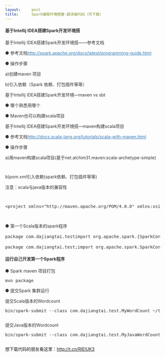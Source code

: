 ```yaml
---
layout:     post
title:      Spark编程环境搭建-超详细代码（可下载）
---
```

<div id="article_content" class="article_content clearfix csdn-tracking-statistics" data-pid="blog" data-mod="popu_307" data-dsm="post">
								            <link rel="stylesheet" href="https://csdnimg.cn/release/phoenix/template/css/ck_htmledit_views-f76675cdea.css">
						<div class="htmledit_views" id="content_views">
                
<h4 style="color:rgb(51,51,51);">基于Intellij IDEA搭建Spark开发环境搭</h4>
<p style="color:rgb(51,51,51);">基于Intellij IDEA搭建Spark开发环境搭——参考文档</p>
<p style="color:rgb(51,51,51);">● 参考文档<a href="http://spark.apache.org/docs/latest/programming-guide.html" rel="nofollow" style="color:rgb(51,122,183);">http://spark.apache.org/docs/latest/programming-guide.html</a></p>
<p style="color:rgb(51,51,51);">● 操作步骤</p>
<p style="color:rgb(51,51,51);">a)创建maven 项目</p>
<p style="color:rgb(51,51,51);">b)引入依赖（Spark 依赖、打包插件等等）</p>
<p style="color:rgb(51,51,51);">基于Intellij IDEA搭建Spark开发环境—maven vs sbt</p>
<p style="color:rgb(51,51,51);">● 哪个熟悉用哪个</p>
<p style="color:rgb(51,51,51);">● Maven也可以构建scala项目</p>
<p style="color:rgb(51,51,51);">基于Intellij IDEA搭建Spark开发环境搭—maven构建scala项目</p>
<p style="color:rgb(51,51,51);">● 参考文档<a href="http://docs.scala-lang.org/tutorials/scala-with-maven.html" rel="nofollow" style="color:rgb(51,122,183);">http://docs.scala-lang.org/tutorials/scala-with-maven.html</a></p>
<p style="color:rgb(51,51,51);">● 操作步骤</p>
<p style="color:rgb(51,51,51);">a)用maven构建scala项目(基于net.alchim31.maven:scala-archetype-simple)</p>
<span style="color:rgb(51,51,51);"><img src="http://ke.dajiangtai.com/content/1913/1.png" alt=""></span>
<p style="color:rgb(51,51,51);"><img src="http://ke.dajiangtai.com/content/1913/2.png" alt=""><br></p>
<p style="color:rgb(51,51,51);"></p>
<p style="color:rgb(51,51,51);">b)pom.xml引入依赖(spark依赖、打包插件等等)</p>
<p style="color:rgb(51,51,51);">注意：scala与java版本的兼容性</p>
<p style="color:rgb(51,51,51);"><br></p>
<pre style="color:rgb(51,51,51);">&lt;project xmlns="http://maven.apache.org/POM/4.0.0" xmlns:xsi="http://www.w3.org/2001/XMLSchema-instance"         xsi:schemaLocation="http://maven.apache.org/POM/4.0.0 http://maven.apache.org/maven-v4_0_0.xsd"&gt;    &lt;modelVersion&gt;4.0.0&lt;/modelVersion&gt;    &lt;groupId&gt;com.dajiangtai.test&lt;/groupId&gt;    &lt;artifactId&gt;test-spark&lt;/artifactId&gt;    &lt;version&gt;1.0-SNAPSHOT&lt;/version&gt;    &lt;name&gt;myWordCount&lt;/name&gt;    &lt;inceptionYear&gt;2008&lt;/inceptionYear&gt;    &lt;properties&gt;        &lt;scala.version&gt;2.10.5&lt;/scala.version&gt;        &lt;spark.version&gt;1.6.1&lt;/spark.version&gt;    &lt;/properties&gt;    &lt;repositories&gt;        &lt;repository&gt;            &lt;id&gt;scala-tools.org&lt;/id&gt;            &lt;name&gt;Scala-Tools Maven2 Repository&lt;/name&gt;            &lt;url&gt;http://scala-tools.org/repo-releases&lt;/url&gt;        &lt;/repository&gt;    &lt;/repositories&gt;    &lt;pluginRepositories&gt;        &lt;pluginRepository&gt;            &lt;id&gt;scala-tools.org&lt;/id&gt;            &lt;name&gt;Scala-Tools Maven2 Repository&lt;/name&gt;            &lt;url&gt;http://scala-tools.org/repo-releases&lt;/url&gt;        &lt;/pluginRepository&gt;    &lt;/pluginRepositories&gt;    &lt;dependencies&gt;        &lt;dependency&gt;            &lt;groupId&gt;org.scala-lang&lt;/groupId&gt;            &lt;artifactId&gt;scala-library&lt;/artifactId&gt;            &lt;version&gt;${scala.version}&lt;/version&gt;        &lt;/dependency&gt;        &lt;dependency&gt;            &lt;groupId&gt;junit&lt;/groupId&gt;            &lt;artifactId&gt;junit&lt;/artifactId&gt;            &lt;version&gt;4.4&lt;/version&gt;            &lt;scope&gt;test&lt;/scope&gt;        &lt;/dependency&gt;        &lt;dependency&gt;            &lt;groupId&gt;org.specs&lt;/groupId&gt;            &lt;artifactId&gt;specs&lt;/artifactId&gt;            &lt;version&gt;1.2.5&lt;/version&gt;            &lt;scope&gt;test&lt;/scope&gt;        &lt;/dependency&gt;        &lt;!--spark --&gt;        &lt;dependency&gt;            &lt;groupId&gt;org.apache.spark&lt;/groupId&gt;            &lt;artifactId&gt;spark-core_2.10&lt;/artifactId&gt;            &lt;version&gt;${spark.version}&lt;/version&gt;            &lt;scope&gt;provided&lt;/scope&gt;        &lt;/dependency&gt;    &lt;/dependencies&gt;    &lt;build&gt;        &lt;!--        &lt;sourceDirectory&gt;src/main/scala&lt;/sourceDirectory&gt;        &lt;testSourceDirectory&gt;src/test/scala&lt;/testSourceDirectory&gt;        --&gt;        &lt;plugins&gt;            &lt;plugin&gt;                &lt;groupId&gt;org.scala-tools&lt;/groupId&gt;                &lt;artifactId&gt;maven-scala-plugin&lt;/artifactId&gt;                &lt;executions&gt;                    &lt;execution&gt;                        &lt;goals&gt;                            &lt;goal&gt;compile&lt;/goal&gt;                            &lt;goal&gt;testCompile&lt;/goal&gt;                        &lt;/goals&gt;                    &lt;/execution&gt;                &lt;/executions&gt;                &lt;configuration&gt;                    &lt;scalaVersion&gt;${scala.version}&lt;/scalaVersion&gt;                    &lt;args&gt;                        &lt;arg&gt;-target:jvm-1.5&lt;/arg&gt;                    &lt;/args&gt;                &lt;/configuration&gt;            &lt;/plugin&gt;            &lt;plugin&gt;                &lt;groupId&gt;org.apache.maven.plugins&lt;/groupId&gt;                &lt;artifactId&gt;maven-eclipse-plugin&lt;/artifactId&gt;                &lt;configuration&gt;                    &lt;downloadSources&gt;true&lt;/downloadSources&gt;                    &lt;buildcommands&gt;                        &lt;buildcommand&gt;ch.epfl.lamp.sdt.core.scalabuilder&lt;/buildcommand&gt;                    &lt;/buildcommands&gt;                    &lt;additionalProjectnatures&gt;                        &lt;projectnature&gt;ch.epfl.lamp.sdt.core.scalanature&lt;/projectnature&gt;                    &lt;/additionalProjectnatures&gt;                    &lt;classpathContainers&gt;                        &lt;classpathContainer&gt;org.eclipse.jdt.launching.JRE_CONTAINER&lt;/classpathContainer&gt;                        &lt;classpathContainer&gt;ch.epfl.lamp.sdt.launching.SCALA_CONTAINER&lt;/classpathContainer&gt;                    &lt;/classpathContainers&gt;                &lt;/configuration&gt;            &lt;/plugin&gt;            &lt;plugin&gt;                &lt;groupId&gt;org.apache.maven.plugins&lt;/groupId&gt;                &lt;artifactId&gt;maven-shade-plugin&lt;/artifactId&gt;                &lt;version&gt;2.4.1&lt;/version&gt;                &lt;executions&gt;                    &lt;!-- Run shade goal on package phase --&gt;                    &lt;execution&gt;                        &lt;phase&gt;package&lt;/phase&gt;                        &lt;goals&gt;                            &lt;goal&gt;shade&lt;/goal&gt;                        &lt;/goals&gt;                        &lt;configuration&gt;                            &lt;transformers&gt;                                &lt;!-- add Main-Class to manifest file --&gt;                                &lt;transformer                                        implementation="org.apache.maven.plugins.shade.resource.ManifestResourceTransformer"&gt;                                    &lt;!--&lt;mainClass&gt;com.dajiang.MyDriver&lt;/mainClass&gt;--&gt;                                &lt;/transformer&gt;                            &lt;/transformers&gt;                            &lt;createDependencyReducedPom&gt;false&lt;/createDependencyReducedPom&gt;                        &lt;/configuration&gt;                    &lt;/execution&gt;                &lt;/executions&gt;            &lt;/plugin&gt;        &lt;/plugins&gt;    &lt;/build&gt;    &lt;reporting&gt;        &lt;plugins&gt;            &lt;plugin&gt;                &lt;groupId&gt;org.scala-tools&lt;/groupId&gt;                &lt;artifactId&gt;maven-scala-plugin&lt;/artifactId&gt;                &lt;configuration&gt;                    &lt;scalaVersion&gt;${scala.version}&lt;/scalaVersion&gt;                &lt;/configuration&gt;            &lt;/plugin&gt;        &lt;/plugins&gt;    &lt;/reporting&gt;&lt;/project&gt;</pre>
<p style="color:rgb(51,51,51);"><br></p>
<p style="color:rgb(51,51,51);">● 第一个Scala版本的spark程序</p>
<pre style="color:rgb(51,51,51);">package com.dajiangtai.testimport org.apache.spark.{SparkConf, SparkContext}/**  * Created by lifei on 2016-6-19.  */object MyWordCout {  def main(args: Array[String]): Unit = {    //参数检查    if (args.length &lt; 2) { System.err.println("Usage: MyWordCout") System.exit(1) } //获取参数 val input=args(0) val output=args(1) //创建scala版本的SparkContext val conf=new SparkConf().setAppName("myWordCount") val sc=new SparkContext(conf) //读取数据 val lines=sc.textFile(input) //进行相关计算 val resultRdd=lines.flatMap(_.split(" ")).map((_,1)).reduceByKey(_+_) //保存结果 resultRdd.saveAsTextFile(output) sc.stop() } }</pre>
<p style="color:rgb(51,51,51);"></p>
<pre style="color:rgb(51,51,51);">package com.dajiangtai.test;import org.apache.spark.SparkConf;import org.apache.spark.api.java.JavaPairRDD;import org.apache.spark.api.java.JavaRDD;import org.apache.spark.api.java.JavaSparkContext;import org.apache.spark.api.java.function.FlatMapFunction;import org.apache.spark.api.java.function.Function2;import org.apache.spark.api.java.function.PairFunction;import scala.Tuple2;import java.util.Arrays;/** * Created by lifei on 2016-6-19. */public class MyJavaWordCount {    public static void main(String[] args) {        //参数检查        if(args.length&lt;2){ System.err.println("Usage: MyJavaWordCount"); System.exit(1); } //获取参数 String input=args[0]; String output=args[1]; //创建java版本的SparkContext SparkConf conf=new SparkConf().setAppName("MyJavaWordCount"); JavaSparkContext sc=new JavaSparkContext(conf); //读取数据 JavaRDD inputRdd=sc.textFile(input); //进行相关计算 JavaRDD words=inputRdd.flatMap(new FlatMapFunction() { public Iterable call(String line) throws Exception { return Arrays.asList(line.split(" ")); } }); JavaPairRDD result=words.mapToPair(new PairFunction() { public Tuple2 call(String word) throws Exception { return new Tuple2(word,1); } }).reduceByKey(new Function2() { public Integer call(Integer x, Integer y) throws Exception { return x+y; } }); //保存结果 result.saveAsTextFile(output); //关闭sc sc.stop(); } }</pre>
<h4 style="color:rgb(51,51,51);">运行自己开发第一个Spark程序</h4>
<p style="color:rgb(51,51,51);">● Spark maven 项目打包</p>
<pre style="color:rgb(51,51,51);">mvn package</pre>
<p style="color:rgb(51,51,51);">● 提交Spark 集群运行</p>
<p style="color:rgb(51,51,51);">提交Scala版本的Wordcount</p>
<pre style="color:rgb(51,51,51);">bin/spark-submit --class com.dajiangtai.test.MyWordCount ~/testspark/test-spark-1.0.SNAPSHOT.jar ~/testspark/words.txt ~/testspark/result</pre>
<p style="color:rgb(51,51,51);"><img src="http://ke.dajiangtai.com/content/1913/3.png" alt=""></p>
<p style="color:rgb(51,51,51);">提交Java版本的Wordcount</p>
<pre style="color:rgb(51,51,51);">bin/spark-submit --class com.dajiangtai.test.MyJavaWordCount ~/testspark/test-spark-1.0.SNAPSHOT.jar ~/testspark/words.txt ~/testspark/result1</pre>
<p style="color:rgb(51,51,51);"><img src="http://ke.dajiangtai.com/content/1913/4.png" alt=""></p>
<div>想下载代码的朋友看这里：<a href="http://t.cn/RIElUK3" rel="nofollow">http://t.cn/RIElUK3</a></div>
            </div>
                </div>